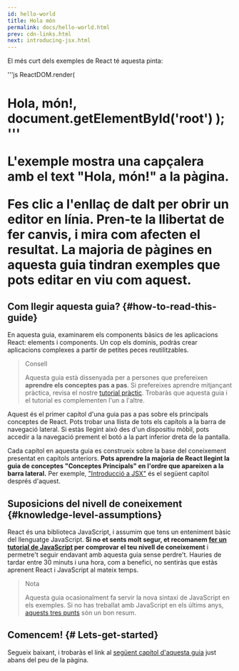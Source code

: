 ```yaml
---
id: hello-world
title: Hola món
permalink: docs/hello-world.html
prev: cdn-links.html
next: introducing-jsx.html
---
```


El més curt dels exemples de React té aquesta pinta:

'''js
ReactDOM.render(
<H1>Hola, món!</ H1>,
document.getElementById('root')
);
'''

L'exemple mostra una capçalera amb el text "Hola, món!" a la pàgina.

[](codepen://hello-world)

Fes clic a l'enllaç de dalt per obrir un editor en línia. Pren-te la llibertat de fer canvis, i mira com afecten el resultat. La majoria de pàgines en aquesta guia tindran exemples que pots editar en viu com aquest.

## Com llegir aquesta guia? {#how-to-read-this-guide}

En aquesta guia, examinarem els components bàsics de les aplicacions React: elements i components. Un cop els dominis, podràs crear aplicacions complexes a partir de petites peces reutilitzables.

> Consell
>
> Aquesta guia està dissenyada per a persones que prefereixen **aprendre els conceptes pas a pas**. Si prefereixes aprendre mitjançant pràctica, revisa el nostre [tutorial pràctic](/tutorial/tutorial.html). Trobaràs que aquesta guia i el tutorial es complementen l'un a l'altre.

Aquest és el primer capítol d'una guia pas a pas sobre els principals conceptes de React. Pots trobar una llista de tots els capítols a la barra de navegació lateral. Si estàs llegint això des d'un dispositiu mòbil, pots accedir a la navegació prement el botó a la part inferior dreta de la pantalla.

Cada capítol en aquesta guia es construeix sobre la base del coneixement presentat en capítols anteriors. **Pots aprendre la majoria de React llegint la guia de conceptes "Conceptes Principals" en l'ordre que apareixen a la barra lateral.** Per exemple, ["Introducció a JSX"](/docs/introducing-jsx.html) és el següent capítol després d'aquest.

## Suposicions del nivell de coneixement {#knowledge-level-assumptions}

React és una biblioteca JavaScript, i assumim que tens un enteniment bàsic del llenguatge JavaScript. **Si no et sents molt segur, et recomanem [fer un tutorial de JavaScript](https://developer.mozilla.org/ca/docs/Web/JavaScript/A_re-introduction_to_JavaScript) per comprovar el teu nivell de coneixement** i permetre't seguir endavant amb aquesta guia sense perdre't. Hauries de tardar entre 30 minuts i una hora, com a benefici, no sentiràs que estàs aprenent React i JavaScript al mateix temps.

> Nota
>
> Aquesta guia ocasionalment fa servir la nova sintaxi de JavaScript en els exemples. Si no has treballat amb JavaScript en els últims anys, [aquests tres punts](https://gist.github.com/gaearon/683e676101005de0add59e8bb345340c) són un bon resum.

## Comencem! {# Lets-get-started}

Segueix baixant, i trobaràs el link al [següent capítol d'aquesta guia](/docs/introducing-jsx.html) just abans del peu de la pàgina.
